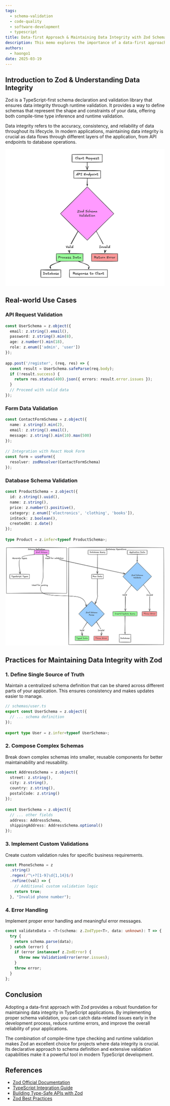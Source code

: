 ```yaml
---
tags: 
  - schema-validation
  - code-quality
  - software-development
  - typescript
title: Data-first Approach & Maintaining Data Integrity with Zod Schema
description: This memo explores the importance of a data-first approach and how to maintain data integrity using Zod, a powerful TypeScript schema validation library
authors:
  - haongo1
date: 2025-03-19
---
```


## Introduction to Zod & Understanding Data Integrity
Zod is a TypeScript-first schema declaration and validation library that ensures data integrity through runtime validation. It provides a way to define schemas that represent the shape and constraints of your data, offering both compile-time type inference and runtime validation.

Data integrity refers to the accuracy, consistency, and reliability of data throughout its lifecycle. In modern applications, maintaining data integrity is crucial as data flows through different layers of the application, from API endpoints to database operations.

![](assets/data-first-approach-with-zod-00.jpg)

## Real-world Use Cases

### API Request Validation
```typescript
const UserSchema = z.object({
  email: z.string().email(),
  password: z.string().min(8),
  age: z.number().min(18),
  role: z.enum(['admin', 'user'])
});

app.post('/register', (req, res) => {
  const result = UserSchema.safeParse(req.body);
  if (!result.success) {
    return res.status(400).json({ errors: result.error.issues });
  }
  // Proceed with valid data
});
```

### Form Data Validation
```typescript
const ContactFormSchema = z.object({
  name: z.string().min(2),
  email: z.string().email(),
  message: z.string().min(10).max(500)
});

// Integration with React Hook Form
const form = useForm({
  resolver: zodResolver(ContactFormSchema)
});
```

### Database Schema Validation
```typescript
const ProductSchema = z.object({
  id: z.string().uuid(),
  name: z.string(),
  price: z.number().positive(),
  category: z.enum(['electronics', 'clothing', 'books']),
  inStock: z.boolean(),
  createdAt: z.date()
});

type Product = z.infer<typeof ProductSchema>;
```

![](assets/data-first-approach-with-zod-01.jpg)

## Practices for Maintaining Data Integrity with Zod

### 1. Define Single Source of Truth
Maintain a centralized schema definition that can be shared across different parts of your application. This ensures consistency and makes updates easier to manage.

```typescript
// schemas/user.ts
export const UserSchema = z.object({
  // ... schema definition
});

export type User = z.infer<typeof UserSchema>;
```

### 2. Compose Complex Schemas
Break down complex schemas into smaller, reusable components for better maintainability and reusability.

```typescript
const AddressSchema = z.object({
  street: z.string(),
  city: z.string(),
  country: z.string(),
  postalCode: z.string()
});

const UserSchema = z.object({
  // ... other fields
  address: AddressSchema,
  shippingAddress: AddressSchema.optional()
});
```

### 3. Implement Custom Validations
Create custom validation rules for specific business requirements.

```typescript
const PhoneSchema = z
  .string()
  .regex(/^\+?[1-9]\d{1,14}$/)
  .refine((val) => {
    // Additional custom validation logic
    return true;
  }, "Invalid phone number");
```

### 4. Error Handling
Implement proper error handling and meaningful error messages.

```typescript
const validateData = <T>(schema: z.ZodType<T>, data: unknown): T => {
  try {
    return schema.parse(data);
  } catch (error) {
    if (error instanceof z.ZodError) {
      throw new ValidationError(error.issues);
    }
    throw error;
  }
};
```

## Conclusion
Adopting a data-first approach with Zod provides a robust foundation for maintaining data integrity in TypeScript applications. By implementing proper schema validation, you can catch data-related issues early in the development process, reduce runtime errors, and improve the overall reliability of your applications.

The combination of compile-time type checking and runtime validation makes Zod an excellent choice for projects where data integrity is crucial. Its declarative approach to schema definition and extensive validation capabilities make it a powerful tool in modern TypeScript development.

## References
- [Zod Official Documentation](https://zod.dev)
- [TypeScript Integration Guide](https://github.com/colinhacks/zod#typescript-integration)
- [Building Type-Safe APIs with Zod](https://blog.logrocket.com/schema-validation-typescript-zod/)
- [Zod Best Practices](https://github.com/colinhacks/zod#best-practices)

